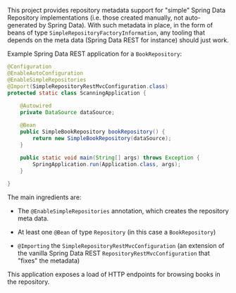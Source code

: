 This project provides repository metadata support for "simple" Spring
Data Repository implementations (i.e. those created manually, not
auto-generated by Spring Data). With such metadata in place, in the
form of beans of type `SimpleRepositoryFactoryInformation`, any
tooling that depends on the meta data (Spring Data REST for instance)
should just work.

Example Spring Data REST application for a `BookRepository`:

```java
@Configuration
@EnableAutoConfiguration
@EnableSimpleRepositories
@Import(SimpleRepositoryRestMvcConfiguration.class)
protected static class ScanningApplication {
		
	@Autowired
	private DataSource dataSource;

	@Bean
	public SimpleBookRepository bookRepository() {
		return new SimpleBookRepository(dataSource);
	}
		
	public static void main(String[] args) throws Exception {
		SpringApplication.run(Application.class, args);
	}

}
```

The main ingredients are:

* The `@EnableSimpleRepositories` annotation, which creates the
  repository meta data.
  
* At least one `@Bean` of type `Repository` (in this case a
  `BookRepository`)

* `@Importing` the `SimpleRepositoryRestMvcConfiguration` (an
  extension of the vanilla Spring Data REST
  `RepositoryRestMvcConfiguration` that "fixes" the metadata)

This application exposes a load of HTTP endpoints for browsing books
in the repository.
